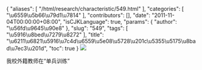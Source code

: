 {
    "aliases": [
        "/html/research/characteristic/549.html"
    ],
    "categories": [
        "\u6559\u5b66\u79d1\u7814"
    ],
    "contributors": [],
    "date": "2011-11-04T00:00:00+08:00",
    "isCJKLanguage": true,
    "params": {
        "author": "\u56fd\u9645\u90e8"
    },
    "slug": "549",
    "tags": [
        "\u5916\u8bed\u7279\u8272"
    ],
    "title": "\u6211\u6821\u5916\u7c4d\u6559\u5e08\u5728\u201c\u5355\u5175\u8bad\u7ec3\u201d",
    "toc": true
}
![](https://cdn.tfls.online/mirror/full/6785c5035b1b3da5d7e943cdd9df7bc6e0ce499d.jpg)

我校外籍教师在“单兵训练”


